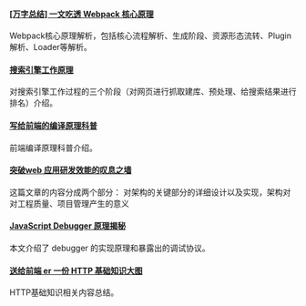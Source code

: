 
#### [[万字总结] 一文吃透 Webpack 核心原理](https://mp.weixin.qq.com/s/Jw_-cZepryo9nbnk1mwjjw)
Webpack核心原理解析，包括核心流程解析、生成阶段、资源形态流转、Plugin解析、Loader等解析。

#### [搜索引擎工作原理](https://mp.weixin.qq.com/s/hJtAFYsjCa3T6mhdU-vDpQ)
对搜索引擎工作过程的三个阶段（对网页进行抓取建库、预处理、给搜索结果进行排名）介绍。

#### [写给前端的编译原理科普](https://mp.weixin.qq.com/s?__biz=MzkzMTIzMDUwMg==&mid=2247483791&idx=1&sn=d464ad02807f21e211238a50e30a6126&scene=21#wechat_redirect)
前端编译原理科普介绍。

#### [突破web 应用研发效能的叹息之墙](https://mp.weixin.qq.com/s/XVawCaepXwe9LVhYi3KrtA)
这篇文章的内容分成两个部分： 对架构的关键部分的详细设计以及实现，架构对对工程质量、项目管理产生的意义

#### [JavaScript Debugger 原理揭秘](https://mp.weixin.qq.com/s?__biz=MzkzMTIzMDUwMg==&mid=2247483928&idx=1&sn=6994dafe84794d910206dc471d135176&scene=21#wechat_redirect)
本文介绍了 debugger 的实现原理和暴露出的调试协议。

#### [送给前端 er 一份 HTTP 基础知识大图](https://mp.weixin.qq.com/s/3kR3Ptb2uiQ1sKlnnTr6mQ)
HTTP基础知识相关内容总结。
